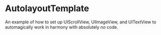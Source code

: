 AutolayoutTemplate
==================

An example of how to set up UIScrollView, UIImageView, and UITextView to automagically work in harmony with absolutely *no* code.

